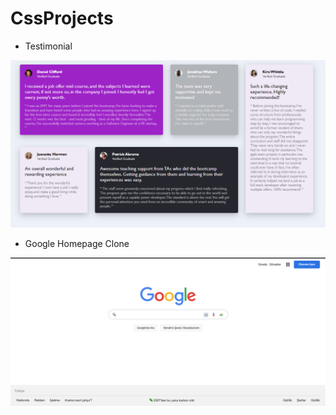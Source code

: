 # CssProjects


- Testimonial

<img src="https://github.com/sercaniyili/CssProjects/blob/main/TestimonialsCase/images/testimonial.png" />



- Google Homepage Clone

<img src="https://github.com/sercaniyili/CssProjects/blob/main/Google.Deneme/images/clone.png" />


